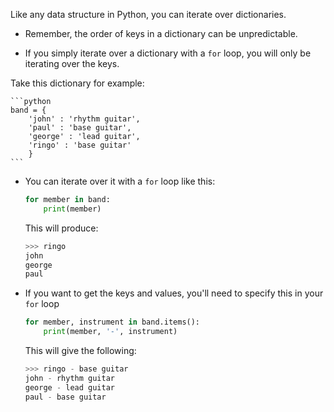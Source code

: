 Like any data structure in Python, you can iterate over dictionaries.

- Remember, the order of keys in a dictionary can be unpredictable.

- If you simply iterate over a dictionary with a `for` loop, you will only be iterating over the keys.

Take this dictionary for example:

	```python
	band = {
		'john' : 'rhythm guitar',
		'paul' : 'base guitar',
		'george' : 'lead guitar',
		'ringo' : 'base guitar'
		}
	```

- You can iterate over it with a `for` loop like this:

	```python
	for member in band:
		print(member)
	```

  This will produce:

	```python
	>>> ringo
	john
	george
	paul
	```

- If you want to get the keys and values, you'll need to specify this in your `for` loop

	```python
	for member, instrument in band.items():
		print(member, '-', instrument)
	```
	
	This will give the following:
	
	```python
	>>> ringo - base guitar
	john - rhythm guitar
	george - lead guitar
	paul - base guitar
	```
